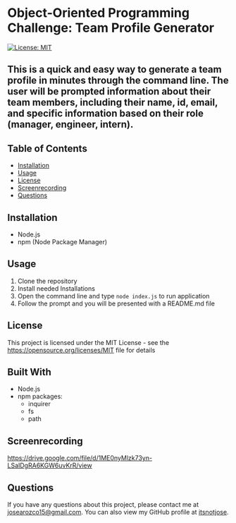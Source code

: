 
# Object-Oriented Programming Challenge: Team Profile Generator
[![License: MIT](https://img.shields.io/badge/License-MIT-yellow.svg)](https://opensource.org/licenses/MIT)
##  This is a quick and easy way to generate a team profile in minutes through the command line. The user will be prompted information about their team members, including their name, id, email, and specific information based on their role (manager, engineer, intern).

## Table of Contents

* [Installation](#installation)
* [Usage](#usage)
* [License](#license)
* [Screenrecording](#screenrecording)
* [Questions](#questions)

## Installation

- Node.js 
- npm (Node Package Manager)

## Usage
1. Clone the repository
2. Install needed Installations
3. Open the command line and type `node index.js` to run application
4. Follow the prompt and you will be presented with a README.md file


## License 

This project is licensed under the MIT License - see the https://opensource.org/licenses/MIT file for details


## Built With

- Node.js
- npm packages:
  - inquirer
  - fs
  - path
  
 ## Screenrecording
 
https://drive.google.com/file/d/1ME0nyMlzk73yn-LSaIDgRA6KGW6uvKrR/view

## Questions

If you have any questions about this project, please contact me at josearozco15@gmail.com. You can also view my GitHub profile at [itsnotjose](https://github.com/itsnotjose).
